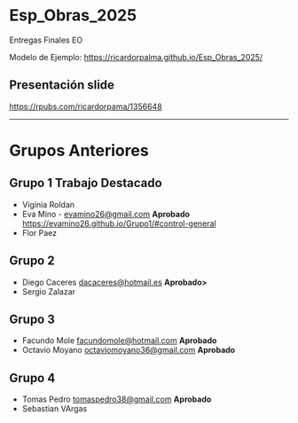 # Esp_Obras_2025
Entregas Finales EO


Modelo de Ejemplo: <https://ricardorpalma.github.io/Esp_Obras_2025/>

## Presentación slide

<https://rpubs.com/ricardorpama/1356648>


<hr>

# Grupos Anteriores 

## Grupo 1 Trabajo Destacado

* Viginia Roldan
* Eva Mino  - <evamino26@gmail.com> **Aprobado**  <https://evamino26.github.io/Grupo1/#control-general>
* Flor Paez

 ## Grupo 2
 * Diego Caceres <dacaceres@hotmail.es> **Aprobado>**
 * Sergio Zalazar
 
 ## Grupo 3
 * Facundo Mole <facundomole@hotmail.com> **Aprobado**
 * Octavio Moyano <octaviomoyano36@gmail.com> **Aprobado**
 
 ## Grupo 4
 * Tomas Pedro <tomaspedro38@gmail.com> **Aprobado** 
 * Sebastian VArgas
